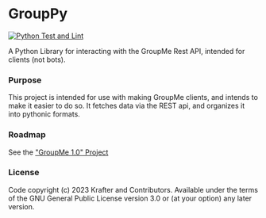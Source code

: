 # GroupPy
[![Python Test and Lint](https://github.com/TheKrafter/GroupPy/actions/workflows/python-lint-and-test.yml/badge.svg)](https://github.com/TheKrafter/GroupPy/actions/workflows/python-lint-and-test.yml)

A Python Library for interacting with the GroupMe Rest API, intended for clients (not bots).

### Purpose
This project is intended for use with making GroupMe clients, and intends to make it easier to do so. It fetches data via the REST api, and organizes it into pythonic formats. 

### Roadmap
See the ["GroupMe 1.0" Project](https://github.com/users/TheKrafter/projects/1)

### License
Code copyright (c) 2023 Krafter and Contributors. Available under the terms of the GNU General Public License version 3.0 or (at your option) any later version.

<!--
## Helpful Documentation links:
OAuth - https://dev.groupme.com/tutorials/oauth
REST API - https://dev.groupme.com/docs/v3
How Responses are Structured - https://dev.groupme.com/docs/responses

REST3client - https://github.com/soda480/rest3client

 -->
